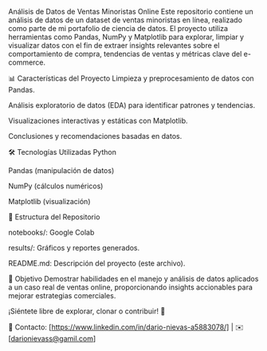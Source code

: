 Análisis de Datos de Ventas Minoristas Online
Este repositorio contiene un análisis de datos de un dataset de ventas minoristas en línea, realizado como parte de mi portafolio de ciencia de datos. El proyecto utiliza herramientas como Pandas, NumPy y Matplotlib para explorar, limpiar y visualizar datos con el fin de extraer insights relevantes sobre el comportamiento de compra, tendencias de ventas y métricas clave del e-commerce.

📊 Características del Proyecto
Limpieza y preprocesamiento de datos con Pandas.

Análisis exploratorio de datos (EDA) para identificar patrones y tendencias.

Visualizaciones interactivas y estáticas con Matplotlib.

Conclusiones y recomendaciones basadas en datos.

🛠 Tecnologías Utilizadas
Python

Pandas (manipulación de datos)

NumPy (cálculos numéricos)

Matplotlib (visualización)

📂 Estructura del Repositorio

notebooks/: Google Colab

results/: Gráficos y reportes generados.

README.md: Descripción del proyecto (este archivo).

📌 Objetivo
Demostrar habilidades en el manejo y análisis de datos aplicados a un caso real de ventas online, proporcionando insights accionables para mejorar estrategias comerciales.

¡Siéntete libre de explorar, clonar o contribuir! 🚀

🔗 Contacto: [https://www.linkedin.com/in/dario-nievas-a5883078/] | ✉️ [darionievass@gamil.com]
